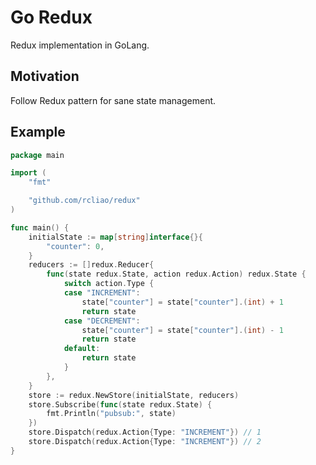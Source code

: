 # Go Redux

Redux implementation in GoLang.

## Motivation

Follow Redux pattern for sane state management.

## Example

```go
package main

import (
	"fmt"

	"github.com/rcliao/redux"
)

func main() {
	initialState := map[string]interface{}{
		"counter": 0,
	}
	reducers := []redux.Reducer{
		func(state redux.State, action redux.Action) redux.State {
			switch action.Type {
			case "INCREMENT":
				state["counter"] = state["counter"].(int) + 1
				return state
			case "DECREMENT":
				state["counter"] = state["counter"].(int) - 1
				return state
			default:
				return state
			}
		},
	}
	store := redux.NewStore(initialState, reducers)
	store.Subscribe(func(state redux.State) {
		fmt.Println("pubsub:", state)
	})
	store.Dispatch(redux.Action{Type: "INCREMENT"}) // 1
	store.Dispatch(redux.Action{Type: "INCREMENT"}) // 2
}
```
